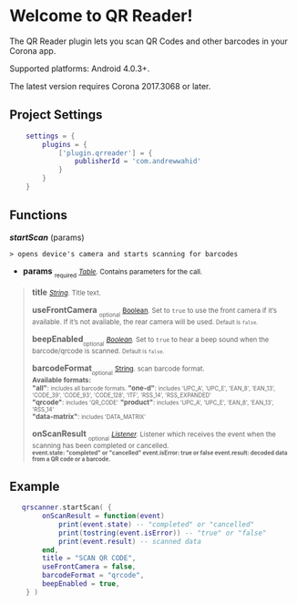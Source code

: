 # Welcome to QR Reader!

The QR Reader plugin lets you scan QR Codes and other barcodes in your Corona app.

Supported platforms: Android 4.0.3+.

The latest version requires Corona 2017.3068 or later.


## Project Settings
```lua
	settings = {
		plugins = {
			['plugin.qrreader'] = {
				publisherId = 'com.andrewwahid'
			}
		}
	}
```


## Functions

 ***startScan*** (params)

	> opens device's camera and starts scanning for barcodes

 + **params** <sub><sub>required</sub></sub>
<small> _[Table](https://docs.coronalabs.com/api/type/Table.html)._ Contains parameters for the call.</small>

> 	 **title**
> 	<small>_[String](https://docs.coronalabs.com/api/type/String.html)._ Title text.</small>
> 
> 	 **useFrontCamera** <sub><sub>optional</sub></sub>
> 	<small>[Boolean](https://docs.coronalabs.com/api/type/Boolean.html). Set to `true` to use the front camera if it’s available. If it’s not available, the rear camera will be used. 
> <small>Default is `false`.</small></small>
> 
> 	**beepEnabled**<sub><sub>optional</sub></sub>
>   <small>_[Boolean](https://docs.coronalabs.com/api/type/Boolean.html)._ Set to `true` to hear a beep sound when the barcode/qrcode is scanned.
>   <small>Default is `false`.</small></small>
> 
> 	**barcodeFormat**<sub><sub>optional</sub></sub>
> 	<small>[String](https://docs.coronalabs.com/api/type/String.html). scan barcode format. 	
>   **Available formats:** 	
>   **"all"**: <small>includes all barcode formats. </small>
>   **"one-d"**: <small>includes 'UPC_A', 'UPC_E', 'EAN_8', 'EAN_13', 'CODE_39', 'CODE_93', 'CODE_128', 'ITF', 'RSS_14', 'RSS_EXPANDED'</small> 	
>   **"qrcode"**: <small>includes 'QR_CODE'</small> 
>   **"product"**: <small>includes 'UPC_A', 'UPC_E', 'EAN_8', 'EAN_13', 'RSS_14'</small> 	
>   **"data-matrix"**: <small>includes 'DATA_MATRIX'</small> </small> 	
> 
> 	**onScanResult** <sub><sub>optional</sub></sub> 
>	<small> _[Listener](https://docs.coronalabs.com/api/type/Listener.html)._ Listener which receives the event when the scanning has been completed or cancelled. 	
> 	<small>**event.state: "completed" or "cancelled"
> 	event.isError: true or false 
>   event.result: decoded data from a QR
> 	code or a barcode.**</small></small>

##  Example

```lua
   qrscanner.startScan( {
   		onScanResult = function(event) 
   			print(event.state) -- "completed" or "cancelled"
   			print(tostring(event.isError)) -- "true" or "false"
   			print(event.result) -- scanned data
   		end,
   		title = "SCAN QR CODE",
   		useFrontCamera = false,
   		barcodeFormat = "qrcode",
   		beepEnabled = true,
   	} )
 ```

